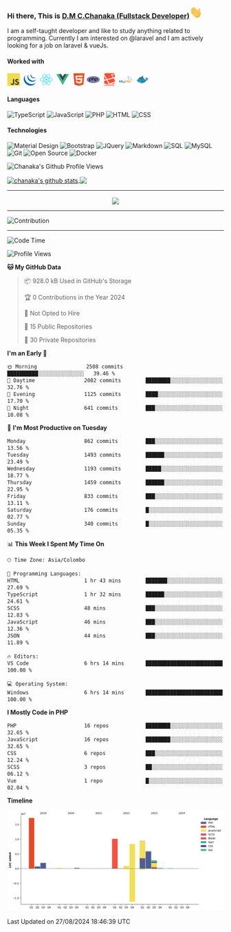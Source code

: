 <!-- ### Hi there  -->
<h3>Hi there, This is <a href="#">D.M C.Chanaka (Fullstack Developer)</a><img src="https://raw.githubusercontent.com/ABSphreak/ABSphreak/master/gifs/Hi.gif" width="30px"></h3>

<p>I am a self-taught developer and like to study anything related to programming. Currently I am interested on @laravel and I am actively looking for a job on laravel & vueJs.</p>

#### Worked with

<img width="30px" src="https://raw.githubusercontent.com/devicons/devicon/master/icons/javascript/javascript-original.svg" alt="cchanaka: Javascript" />&nbsp;
<img width="30px" src="https://raw.githubusercontent.com/devicons/devicon/master/icons/jquery/jquery-original.svg" alt="cchanaka: Jquery" />&nbsp; 
<img width="30px" src="https://raw.githubusercontent.com/devicons/devicon/master/icons/react/react-original.svg" alt="cchanaka: React" />&nbsp; 
<img width="30px" src="https://raw.githubusercontent.com/devicons/devicon/master/icons/vuejs/vuejs-original.svg" alt="cchanaka: VueJS" />&nbsp;
<img width="30px" src="https://raw.githubusercontent.com/devicons/devicon/master/icons/html5/html5-original.svg" alt="cchanaka: HTML5" /> 
<img width="30px" src="https://raw.githubusercontent.com/devicons/devicon/master/icons/php/php-original.svg" alt="cchanaka: PHP" />&nbsp;
<img width="30px" src="https://raw.githubusercontent.com/devicons/devicon/master/icons/laravel/laravel-plain-wordmark.svg" alt="cchanaka: Laravel" />&nbsp; 
<img width="30px" src="https://raw.githubusercontent.com/devicons/devicon/master/icons/mysql/mysql-original-wordmark.svg" alt="cchanaka: MySQL" />&nbsp; 
<img width="30px" src="https://raw.githubusercontent.com/devicons/devicon/master/icons/docker/docker-original.svg" alt="cchanaka: Docker" />

#### Languages

![TypeScript](https://img.shields.io/badge/-TypeScript-fff?&logo=TypeScript&logoColor=007ACC)
![JavaScript](https://img.shields.io/badge/-JavaScript-fff?&logo=JavaScript&logoColor=ddc508)
![PHP](https://img.shields.io/badge/-PHP-fff?&logo=PHP)
![HTML](https://img.shields.io/badge/-HTML-fff?&logo=HTML5)
![CSS](https://img.shields.io/badge/-CSS-fff?&logo=CSS3&logoColor=blue)

#### Technologies
![Material Design](https://img.shields.io/badge/-Material%20Design-fff?style=flat&logo=material-design&logoColor=blue)
![Bootstrap](https://img.shields.io/badge/-Bootstrap-fff?style=flat&logo=bootstrap&logoColor=563D7C)
![JQuery](https://img.shields.io/badge/-JQuery-fff?style=flat&logo=jquery&logoColor=blue)
![Markdown](https://img.shields.io/badge/-Markdown-fff?style=flat&logo=markdown&logoColor=black)
![SQL](https://img.shields.io/badge/-SQL-fff?style=flat&logo=Microsoft-SQL-Server&logoColor=blue)
![MySQL](https://img.shields.io/badge/-MySQL-fff?style=flat&logo=mysql)
![Git](https://img.shields.io/badge/-Git-fff?style=flat&logo=git)
![Open Source](https://img.shields.io/badge/-Open%20Source-fff?style=flat&logo=open-source-Initiative)
![Docker](https://img.shields.io/badge/-Docker-fff?style=flat&logo=Docker)

![Chanaka's Github Profile Views](https://komarev.com/ghpvc/?username=dmcchanaka&color=blueviolet) 

<a href="https://github.com/dmcchanaka">
    <img height="150px" align="center" src="https://github-readme-stats.vercel.app/api?username=dmcchanaka&show_icons=true&include_all_commits=true&theme=radical&line_height=27&count_private=true" alt="chanaka's github stats"/>
</a>

<a href="https://github.com/dmcchanaka">
    <img height="150px" align="center" src="https://github-readme-stats.vercel.app/api/top-langs/?username=dmcchanaka&theme=radical&layout=compact&langs_count=10" />
</a>
<hr>
<div align="center">
<a href="https://github.com/dmcchanaka">
    <img align="center" src="https://github-readme-streak-stats.herokuapp.com/?user=dmcchanaka&hide_border=true&theme=radical" />
</a>
<hr>
</div>

![Contribution](https://activity-graph.herokuapp.com/graph?username=dmcchanaka&theme=react-dark&hide_border=true&area=true&include_all_commits=true)
<hr>

<!--START_SECTION:waka-->
![Code Time](http://img.shields.io/badge/Code%20Time-3%2C419%20hrs%2035%20mins-blue)

![Profile Views](http://img.shields.io/badge/Profile%20Views-0-blue)

**🐱 My GitHub Data** 

> 📦 928.0 kB Used in GitHub's Storage 
 > 
> 🏆 0 Contributions in the Year 2024
 > 
> 🚫 Not Opted to Hire
 > 
> 📜 15 Public Repositories 
 > 
> 🔑 30 Private Repositories 
 > 
**I'm an Early 🐤** 

```text
🌞 Morning                2508 commits        ██████████░░░░░░░░░░░░░░░   39.46 % 
🌆 Daytime                2082 commits        ████████░░░░░░░░░░░░░░░░░   32.76 % 
🌃 Evening                1125 commits        ████░░░░░░░░░░░░░░░░░░░░░   17.70 % 
🌙 Night                  641 commits         ███░░░░░░░░░░░░░░░░░░░░░░   10.08 % 
```
📅 **I'm Most Productive on Tuesday** 

```text
Monday                   862 commits         ███░░░░░░░░░░░░░░░░░░░░░░   13.56 % 
Tuesday                  1493 commits        ██████░░░░░░░░░░░░░░░░░░░   23.49 % 
Wednesday                1193 commits        █████░░░░░░░░░░░░░░░░░░░░   18.77 % 
Thursday                 1459 commits        ██████░░░░░░░░░░░░░░░░░░░   22.95 % 
Friday                   833 commits         ███░░░░░░░░░░░░░░░░░░░░░░   13.11 % 
Saturday                 176 commits         █░░░░░░░░░░░░░░░░░░░░░░░░   02.77 % 
Sunday                   340 commits         █░░░░░░░░░░░░░░░░░░░░░░░░   05.35 % 
```


📊 **This Week I Spent My Time On** 

```text
🕑︎ Time Zone: Asia/Colombo

💬 Programming Languages: 
HTML                     1 hr 43 mins        ███████░░░░░░░░░░░░░░░░░░   27.69 % 
TypeScript               1 hr 32 mins        ██████░░░░░░░░░░░░░░░░░░░   24.61 % 
SCSS                     48 mins             ███░░░░░░░░░░░░░░░░░░░░░░   12.83 % 
JavaScript               46 mins             ███░░░░░░░░░░░░░░░░░░░░░░   12.36 % 
JSON                     44 mins             ███░░░░░░░░░░░░░░░░░░░░░░   11.89 % 

🔥 Editors: 
VS Code                  6 hrs 14 mins       █████████████████████████   100.00 % 

💻 Operating System: 
Windows                  6 hrs 14 mins       █████████████████████████   100.00 % 
```

**I Mostly Code in PHP** 

```text
PHP                      16 repos            ████████░░░░░░░░░░░░░░░░░   32.65 % 
JavaScript               16 repos            ████████░░░░░░░░░░░░░░░░░   32.65 % 
CSS                      6 repos             ███░░░░░░░░░░░░░░░░░░░░░░   12.24 % 
SCSS                     3 repos             ██░░░░░░░░░░░░░░░░░░░░░░░   06.12 % 
Vue                      1 repo              █░░░░░░░░░░░░░░░░░░░░░░░░   02.04 % 
```



**Timeline**

![Lines of Code chart](https://raw.githubusercontent.com/dmcchanaka/dmcchanaka/main/assets/bar_graph.png)


 Last Updated on 27/08/2024 18:46:39 UTC
<!--END_SECTION:waka-->

